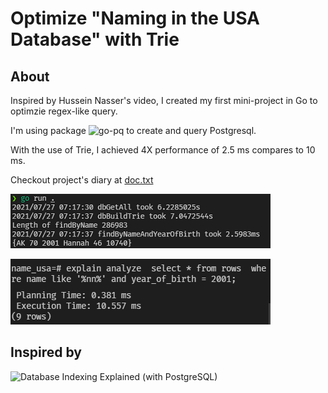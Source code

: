 # Optimize "Naming in the USA Database" with Trie

## About
  Inspired by Hussein Nasser's video, I created my first mini-project in Go to optimzie regex-like query. 
  
  I'm using package ![go-pq](https://github.com/go-pg/pg) to create and query Postgresql.
  
  With the use of Trie, I achieved 4X performance of 2.5 ms compares to 10 ms.
  
  Checkout project's diary at [doc.txt](./doc.txt)
  
![Query with trie](./query_wtrie.png)

![Query with database](./query_pg.png)

## Inspired by 
![Database Indexing Explained (with PostgreSQL)](https://www.youtube.com/watch?v=-qNSXK7s7_w)
